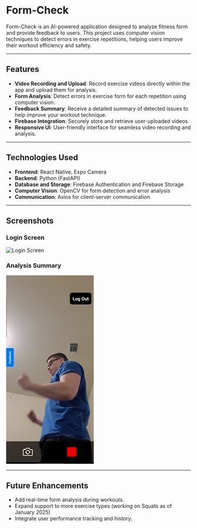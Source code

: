 
# Form-Check

Form-Check is an AI-powered application designed to analyze fitness form and provide feedback to users. This project uses computer vision techniques to detect errors in exercise repetitions, helping users improve their workout efficiency and safety.

---

## Features
- **Video Recording and Upload**: Record exercise videos directly within the app and upload them for analysis.
- **Form Analysis**: Detect errors in exercise form for each repetition using computer vision.
- **Feedback Summary**: Receive a detailed summary of detected issues to help improve your workout technique.
- **Firebase Integration**: Securely store and retrieve user-uploaded videos.
- **Responsive UI**: User-friendly interface for seamless video recording and analysis.

---

## Technologies Used
- **Frontend**: React Native, Expo Camera
- **Backend**: Python (FastAPI)
- **Database and Storage**: Firebase Authentication and Firebase Storage
- **Computer Vision**: OpenCV for form detection and error analysis
- **Communication**: Axios for client-server communication

---

## Screenshots
### Login Screen
![Login Screen](./screenshots/landingPage.png)

### Analysis Summary
![Analysis Summary](./screenshots/analysisPage.png)

---

## Future Enhancements
- Add real-time form analysis during workouts.
- Expand support to more exercise types (working on Squats as of January 2025)
- Integrate user performance tracking and history.
